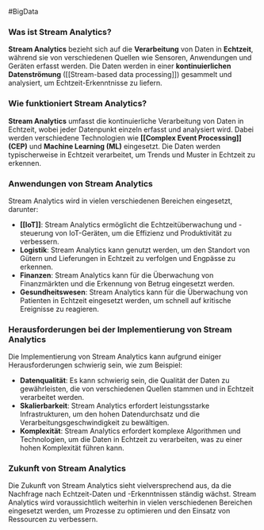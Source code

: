 #BigData

### Was ist Stream Analytics?

**Stream Analytics** bezieht sich auf die **Verarbeitung** von Daten in **Echtzeit**, während sie von verschiedenen Quellen wie Sensoren, Anwendungen und Geräten erfasst werden.
Die Daten werden in einer **kontinuierlichen Datenströmung** 
([[Stream-based data processing]]) gesammelt und analysiert, um Echtzeit-Erkenntnisse zu liefern.

### Wie funktioniert Stream Analytics?

**Stream Analytics** umfasst die kontinuierliche Verarbeitung von Daten in Echtzeit, wobei jeder Datenpunkt einzeln erfasst und analysiert wird. Dabei werden verschiedene Technologien wie **[[Complex Event Processing]] (CEP)** und **Machine Learning (ML)** eingesetzt. Die Daten werden typischerweise in Echtzeit verarbeitet, um Trends und Muster in Echtzeit zu erkennen.

### Anwendungen von Stream Analytics

Stream Analytics wird in vielen verschiedenen Bereichen eingesetzt, darunter:

-   **[[IoT]]**: Stream Analytics ermöglicht die Echtzeitüberwachung und -steuerung von IoT-Geräten, um die Effizienz und Produktivität zu verbessern.
-   **Logistik**: Stream Analytics kann genutzt werden, um den Standort von Gütern und Lieferungen in Echtzeit zu verfolgen und Engpässe zu erkennen.
-   **Finanzen**: Stream Analytics kann für die Überwachung von Finanzmärkten und die Erkennung von Betrug eingesetzt werden.
-   **Gesundheitswesen**: Stream Analytics kann für die Überwachung von Patienten in Echtzeit eingesetzt werden, um schnell auf kritische Ereignisse zu reagieren.

### Herausforderungen bei der Implementierung von Stream Analytics

Die Implementierung von Stream Analytics kann aufgrund einiger Herausforderungen schwierig sein, wie zum Beispiel:

-   **Datenqualität**: Es kann schwierig sein, die Qualität der Daten zu gewährleisten, die von verschiedenen Quellen stammen und in Echtzeit verarbeitet werden.
-   **Skalierbarkeit**: Stream Analytics erfordert leistungsstarke Infrastrukturen, um den hohen Datendurchsatz und die Verarbeitungsgeschwindigkeit zu bewältigen.
-   **Komplexität**: Stream Analytics erfordert komplexe Algorithmen und Technologien, um die Daten in Echtzeit zu verarbeiten, was zu einer hohen Komplexität führen kann.

### Zukunft von Stream Analytics

Die Zukunft von Stream Analytics sieht vielversprechend aus, da die Nachfrage nach Echtzeit-Daten und -Erkenntnissen ständig wächst. Stream Analytics wird voraussichtlich weiterhin in vielen verschiedenen Bereichen eingesetzt werden, um Prozesse zu optimieren und den Einsatz von Ressourcen zu verbessern.